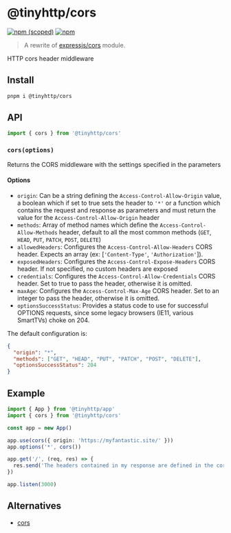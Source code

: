 # @tinyhttp/cors

[![npm (scoped)][badge-url]][npm-url] [![npm][dl-badge-url]][npm-url]

> A rewrite of [expressjs/cors](https://github.com/expressjs/cors) module.

HTTP cors header middleware

## Install

```sh
pnpm i @tinyhttp/cors
```

## API

```ts
import { cors } from '@tinyhttp/cors'
```

### `cors(options)`

Returns the CORS middleware with the settings specified in the parameters

#### Options

- `origin`: Can be a string defining the `Access-Control-Allow-Origin` value, a boolean which if set to true sets the header to `'*'` or a function which contains the request and response as parameters and must return the value for the `Access-Control-Allow-Origin` header
- `methods`: Array of method names which define the `Access-Control-Allow-Methods` header, default to all the most common methods (`GET`, `HEAD`, `PUT`, `PATCH`, `POST`, `DELETE`)
- `allowedHeaders`: Configures the `Access-Control-Allow-Headers` CORS header. Expects an array (ex: [`'Content-Type'`, `'Authorization'`]).
- `exposedHeaders`: Configures the `Access-Control-Expose-Headers` CORS header. If not specified, no custom headers are exposed
- `credentials`: Configures the `Access-Control-Allow-Credentials` CORS header. Set to true to pass the header, otherwise it is omitted.
- `maxAge`: Configures the `Access-Control-Max-Age` CORS header. Set to an integer to pass the header, otherwise it is omitted.
- `optionsSuccessStatus`: Provides a status code to use for successful OPTIONS requests, since some legacy browsers (IE11, various SmartTVs) choke on 204.

The default configuration is:

```json
{
  "origin": "*",
  "methods": ["GET", "HEAD", "PUT", "PATCH", "POST", "DELETE"],
  "optionsSuccessStatus": 204
}
```

## Example

```ts
import { App } from '@tinyhttp/app'
import { cors } from '@tinyhttp/cors'

const app = new App()

app.use(cors({ origin: 'https://myfantastic.site/' }))
app.options('*', cors())

app.get('/', (req, res) => {
  res.send('The headers contained in my response are defined in the cors middleware')
})

app.listen(3000)
```

## Alternatives

- [cors](https://github.com/expressjs/cors)

[badge-url]: https://img.shields.io/npm/v/@tinyhttp/cors?style=flat-square
[npm-url]: https://npmjs.com/package/@tinyhttp/cors
[dl-badge-url]: https://img.shields.io/npm/dt/@tinyhttp/cors?style=flat-square
